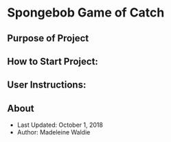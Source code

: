 # Spongebob Game of Catch

## Purpose of Project

## How to Start Project:

## User Instructions:

## About
* Last Updated: October 1, 2018
* Author: Madeleine Waldie
